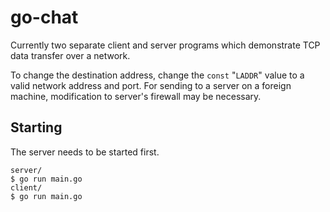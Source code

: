 # go-chat
Currently two separate client and server programs which demonstrate TCP data transfer over a network. 

To change the destination address, change the `const` "`LADDR`" value to a valid network address and port. For sending to a server on a foreign machine, modification to server's firewall may be necessary.

## Starting
The server needs to be started first.
```
server/
$ go run main.go
client/
$ go run main.go
```
